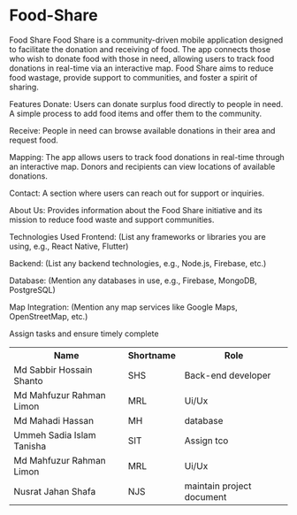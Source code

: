 # Food-Share
<body>
  Food Share
Food Share is a community-driven mobile application designed to facilitate the donation and receiving of food. The app connects those who wish to donate food with those in need, allowing users to track food donations in real-time via an interactive map. Food Share aims to reduce food wastage, provide support to communities, and foster a spirit of sharing.

Features
Donate: Users can donate surplus food directly to people in need. A simple process to add food items and offer them to the community.

Receive: People in need can browse available donations in their area and request food.

Mapping: The app allows users to track food donations in real-time through an interactive map. Donors and recipients can view locations of available donations.

Contact: A section where users can reach out for support or inquiries.

About Us: Provides information about the Food Share initiative and its mission to reduce food waste and support communities.

Technologies Used
Frontend: (List any frameworks or libraries you are using, e.g., React Native, Flutter)

Backend: (List any backend technologies, e.g., Node.js, Firebase, etc.)

Database: (Mention any databases in use, e.g., Firebase, MongoDB, PostgreSQL)

Map Integration: (Mention any map services like Google Maps, OpenStreetMap, etc.)
</body>
<table>
  <tr>
    <th>Name</th>
    <th>Shortname</th>
    <th>Role</th>
  </tr>
  <tr>
    <td>Md Sabbir Hossain Shanto</td>
    <td>SHS</td>
    <td>Back-end developer</td>
  </tr>
  <tr>
    <td>Md Mahfuzur Rahman Limon</td>
    <td>MRL</td>
    <td>Ui/Ux</td>
  </tr>
  <tr>
    <td>Md Mahadi Hassan</td>
    <td>MH</td>
    <td>database</td>
  </tr>
  <tr>
    <td>Ummeh Sadia Islam Tanisha</td>
    <td>SIT</td>
    <td>Assign tco<tr>
    <td>Md Mahfuzur Rahman Limon</td>
    <td>MRL</td>
    <td>Ui/Ux</td>
  </tr>Assign tasks and ensure timely complete</td>
  </tr>
  <tr>
    <td>Nusrat Jahan Shafa</td>
    <td>NJS</td>
    <td>maintain project document</td>
  </tr>
  
  
</table>
